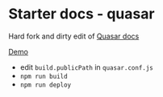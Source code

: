 # Starter docs - quasar

Hard fork and dirty edit of [Quasar docs](https://github.com/quasarframework/quasar/tree/dev/docs)

[Demo](https://remcoplasmeyer.github.io/quasar-doc-starter/)

- edit `build.publicPath` in `quasar.conf.js`
- `npm run build`
- `npm run deploy`
